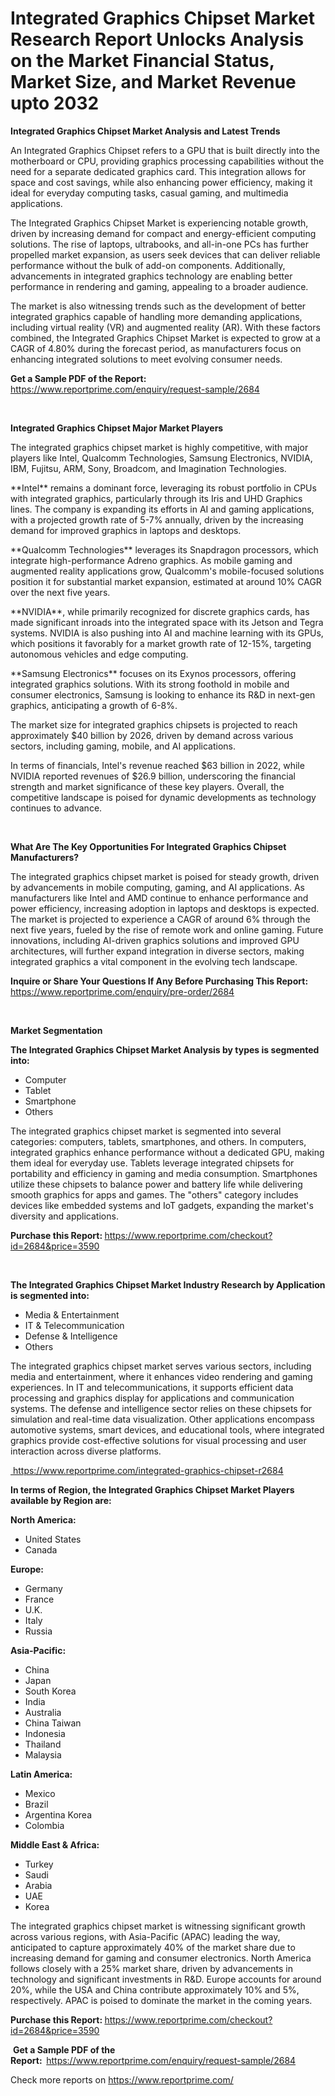 <p><h1>Integrated Graphics Chipset Market Research Report Unlocks Analysis on the Market Financial Status, Market Size, and Market Revenue upto 2032</h1></p><p><strong>Integrated Graphics Chipset Market Analysis and Latest Trends</strong></p>
<p><p>An Integrated Graphics Chipset refers to a GPU that is built directly into the motherboard or CPU, providing graphics processing capabilities without the need for a separate dedicated graphics card. This integration allows for space and cost savings, while also enhancing power efficiency, making it ideal for everyday computing tasks, casual gaming, and multimedia applications.</p><p>The Integrated Graphics Chipset Market is experiencing notable growth, driven by increasing demand for compact and energy-efficient computing solutions. The rise of laptops, ultrabooks, and all-in-one PCs has further propelled market expansion, as users seek devices that can deliver reliable performance without the bulk of add-on components. Additionally, advancements in integrated graphics technology are enabling better performance in rendering and gaming, appealing to a broader audience.</p><p>The market is also witnessing trends such as the development of better integrated graphics capable of handling more demanding applications, including virtual reality (VR) and augmented reality (AR). With these factors combined, the Integrated Graphics Chipset Market is expected to grow at a CAGR of 4.80% during the forecast period, as manufacturers focus on enhancing integrated solutions to meet evolving consumer needs.</p></p>
<p><strong>Get a Sample PDF of the Report:&nbsp;</strong> <a href="https://www.reportprime.com/enquiry/request-sample/2684?utm_campaign=2179&utm_medium=2&utm_source=Github&utm_content=ia&utm_term=18032025&utm_id=integrated-graphics-chipset">https://www.reportprime.com/enquiry/request-sample/2684</a></p>
<p>&nbsp;</p>
<p><strong>Integrated Graphics Chipset Major Market Players</strong></p>
<p><p>The integrated graphics chipset market is highly competitive, with major players like Intel, Qualcomm Technologies, Samsung Electronics, NVIDIA, IBM, Fujitsu, ARM, Sony, Broadcom, and Imagination Technologies. </p><p>**Intel** remains a dominant force, leveraging its robust portfolio in CPUs with integrated graphics, particularly through its Iris and UHD Graphics lines. The company is expanding its efforts in AI and gaming applications, with a projected growth rate of 5-7% annually, driven by the increasing demand for improved graphics in laptops and desktops.</p><p>**Qualcomm Technologies** leverages its Snapdragon processors, which integrate high-performance Adreno graphics. As mobile gaming and augmented reality applications grow, Qualcomm's mobile-focused solutions position it for substantial market expansion, estimated at around 10% CAGR over the next five years.</p><p>**NVIDIA**, while primarily recognized for discrete graphics cards, has made significant inroads into the integrated space with its Jetson and Tegra systems. NVIDIA is also pushing into AI and machine learning with its GPUs, which positions it favorably for a market growth rate of 12-15%, targeting autonomous vehicles and edge computing.</p><p>**Samsung Electronics** focuses on its Exynos processors, offering integrated graphics solutions. With its strong foothold in mobile and consumer electronics, Samsung is looking to enhance its R&D in next-gen graphics, anticipating a growth of 6-8%.</p><p>The market size for integrated graphics chipsets is projected to reach approximately $40 billion by 2026, driven by demand across various sectors, including gaming, mobile, and AI applications. </p><p>In terms of financials, Intel's revenue reached $63 billion in 2022, while NVIDIA reported revenues of $26.9 billion, underscoring the financial strength and market significance of these key players. Overall, the competitive landscape is poised for dynamic developments as technology continues to advance.</p></p>
<p>&nbsp;</p>
<p><strong>What Are The Key Opportunities For Integrated Graphics Chipset Manufacturers?</strong></p>
<p><p>The integrated graphics chipset market is poised for steady growth, driven by advancements in mobile computing, gaming, and AI applications. As manufacturers like Intel and AMD continue to enhance performance and power efficiency, increasing adoption in laptops and desktops is expected. The market is projected to experience a CAGR of around 6% through the next five years, fueled by the rise of remote work and online gaming. Future innovations, including AI-driven graphics solutions and improved GPU architectures, will further expand integration in diverse sectors, making integrated graphics a vital component in the evolving tech landscape.</p></p>
<p><strong>Inquire or Share Your Questions If Any Before Purchasing This Report:</strong> <a href="https://www.reportprime.com/enquiry/pre-order/2684?utm_campaign=2179&utm_medium=2&utm_source=Github&utm_content=ia&utm_term=18032025&utm_id=integrated-graphics-chipset">https://www.reportprime.com/enquiry/pre-order/2684</a></p>
<p>&nbsp;</p>
<p><strong>Market Segmentation</strong></p>
<p><strong>The Integrated Graphics Chipset Market Analysis by types is segmented into:</strong></p>
<p><ul><li>Computer</li><li>Tablet</li><li>Smartphone</li><li>Others</li></ul></p>
<p><p>The integrated graphics chipset market is segmented into several categories: computers, tablets, smartphones, and others. In computers, integrated graphics enhance performance without a dedicated GPU, making them ideal for everyday use. Tablets leverage integrated chipsets for portability and efficiency in gaming and media consumption. Smartphones utilize these chipsets to balance power and battery life while delivering smooth graphics for apps and games. The "others" category includes devices like embedded systems and IoT gadgets, expanding the market's diversity and applications.</p></p>
<p><strong>Purchase this Report:&nbsp;</strong><a href="https://www.reportprime.com/checkout?id=2684&price=3590&utm_campaign=2179&utm_medium=2&utm_source=Github&utm_content=ia&utm_term=18032025&utm_id=integrated-graphics-chipset">https://www.reportprime.com/checkout?id=2684&price=3590</a></p>
<p>&nbsp;</p>
<p><strong>The Integrated Graphics Chipset Market Industry Research by Application is segmented into:</strong></p>
<p><ul><li>Media & Entertainment</li><li>IT & Telecommunication</li><li>Defense & Intelligence</li><li>Others</li></ul></p>
<p><p>The integrated graphics chipset market serves various sectors, including media and entertainment, where it enhances video rendering and gaming experiences. In IT and telecommunications, it supports efficient data processing and graphics display for applications and communication systems. The defense and intelligence sector relies on these chipsets for simulation and real-time data visualization. Other applications encompass automotive systems, smart devices, and educational tools, where integrated graphics provide cost-effective solutions for visual processing and user interaction across diverse platforms.</p></p>
<p><a href="https://www.reportprime.com/integrated-graphics-chipset-r2684?utm_campaign=2179&utm_medium=2&utm_source=Github&utm_content=ia&utm_term=18032025&utm_id=integrated-graphics-chipset">&nbsp;https://www.reportprime.com/integrated-graphics-chipset-r2684</a></p>
<p><strong>In terms of Region, the Integrated Graphics Chipset Market Players available by Region are:</strong></p>
<p>
    <p> <strong> North America: </strong>
        <ul>
            <li>United States</li>
            <li>Canada</li>
        </ul>
        </p> 
    <p> <strong> Europe: </strong>
        <ul>
            <li>Germany</li>
            <li>France</li>
            <li>U.K.</li>
            <li>Italy</li>
            <li>Russia</li>
        </ul>
        </p> 
    <p> <strong> Asia-Pacific: </strong>
        <ul>
            <li>China</li>
            <li>Japan</li>
            <li>South Korea</li>
            <li>India</li>
            <li>Australia</li>
            <li>China Taiwan</li>
            <li>Indonesia</li>
            <li>Thailand</li>
            <li>Malaysia</li>
        </ul>
        </p> 
    <p> <strong> Latin America: </strong>
        <ul>
            <li>Mexico</li>
            <li>Brazil</li>
            <li>Argentina Korea</li>
            <li>Colombia</li>
        </ul>
        </p> 
    <p> <strong> Middle East & Africa: </strong>
        <ul>
            <li>Turkey</li>
            <li>Saudi</li>
            <li>Arabia</li>
            <li>UAE</li>
            <li>Korea</li>
        </ul>
    </p>
    </p>
<p><p>The integrated graphics chipset market is witnessing significant growth across various regions, with Asia-Pacific (APAC) leading the way, anticipated to capture approximately 40% of the market share due to increasing demand for gaming and consumer electronics. North America follows closely with a 25% market share, driven by advancements in technology and significant investments in R&D. Europe accounts for around 20%, while the USA and China contribute approximately 10% and 5%, respectively. APAC is poised to dominate the market in the coming years.</p></p>
<p><strong>Purchase this Report: </strong><a href="https://www.reportprime.com/checkout?id=2684&price=3590&utm_campaign=2179&utm_medium=2&utm_source=Github&utm_content=ia&utm_term=18032025&utm_id=integrated-graphics-chipset">https://www.reportprime.com/checkout?id=2684&price=3590</a></p>
<p>&nbsp;<strong>Get a Sample PDF of the Report:&nbsp;&nbsp;</strong><a href="https://www.reportprime.com/enquiry/request-sample/2684?utm_campaign=2179&utm_medium=2&utm_source=Github&utm_content=ia&utm_term=18032025&utm_id=integrated-graphics-chipset">https://www.reportprime.com/enquiry/request-sample/2684</a></p>
<p><strong></strong></p>
<p>Check more reports on <a href="https://www.reportprime.com/?utm_campaign=2179&utm_medium=2&utm_source=Github&utm_content=ia&utm_term=18032025&utm_id=integrated-graphics-chipset">https://www.reportprime.com/</a></p>